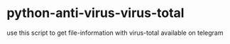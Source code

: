 # python-anti-virus-virus-total
use this script to get file-information with virus-total available on telegram
